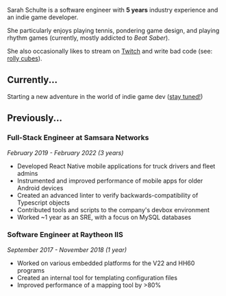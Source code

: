 
Sarah Schulte is a software engineer with **5 years** industry experience and an indie game developer.

She particularly enjoys playing tennis, pondering game design, and playing rhythm games (currently, mostly addicted to _Beat Saber_).

She also occasionally likes to stream on [Twitch](https://twitch.tv/badcop_) and write bad code (see: [rolly cubes](https://github.com/cgsdev0/rollycubes)).

## Currently...

Starting a new adventure in the world of indie game dev ([stay tuned!](https://sarah.engineer/categories/game-dev/index.xml))

## Previously...

### Full-Stack Engineer at Samsara Networks
_February 2019 - February 2022 (3 years)_
* Developed React Native mobile applications for truck drivers and fleet admins
* Instrumented and improved performance of mobile apps for older Android devices
* Created an advanced linter to verify backwards-compatibility of Typescript objects
* Contributed tools and scripts to the company's devbox environment
* Worked ~1 year as an SRE, with a focus on MySQL databases

### Software Engineer at Raytheon IIS
_September 2017 - November 2018 (1 year)_
* Worked on various embedded platforms for the V22 and HH60 programs
* Created an internal tool for templating configuration files
* Improved performance of a mapping tool by >80%

